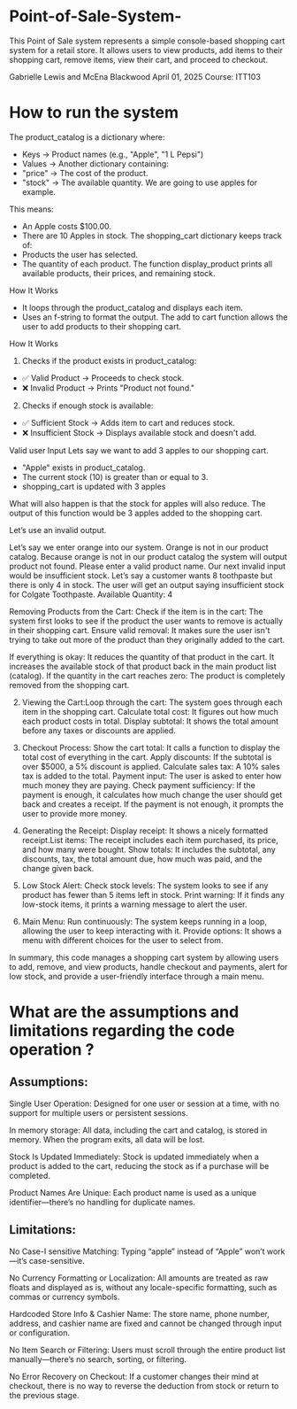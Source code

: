 # Point-of-Sale-System-
This Point of Sale system represents a simple console-based shopping cart system for a retail store. It allows users to view products, add items to their shopping cart, remove items, view their cart, and proceed to checkout.

Gabrielle Lewis and McEna Blackwood
April 01, 2025
Course: ITT103

# How to run the system 

The product_catalog is a dictionary where:
+  Keys → Product names (e.g., "Apple", "1 L Pepsi")
+  Values → Another dictionary containing:
+ "price" → The cost of the product.
+  "stock" → The available quantity.
We are going to use apples for example. 

This means:
+  An Apple costs $100.00.
+  There are 10 Apples in stock.
The shopping_cart dictionary keeps track of:
+  Products the user has selected.
+  The quantity of each product.
The function display_product prints all available products, their prices, and remaining stock.

How It Works
+  It loops through the product_catalog and displays each item.
+  Uses an f-string to format the output.
The add to cart function allows the user to add products to their shopping cart.

How It Works
1.  Checks if the product exists in product_catalog:
+  ✅ Valid Product → Proceeds to check stock.
+ ❌ Invalid Product → Prints "Product not found."
2.  Checks if enough stock is available:
+ ✅ Sufficient Stock → Adds item to cart and reduces stock.
+  ❌ Insufficient Stock → Displays available stock and doesn't add.

Valid user Input
Lets say we want to add 3 apples to our shopping cart. 
+  "Apple" exists in product_catalog.
+  The current stock (10) is greater than or equal to 3.
+ shopping_cart is updated with 3 apples
  
What will also happen is that the stock for apples will also reduce. 
The output of this function would be 3 apples added to the shopping cart. 

Let’s use an invalid output. 

Let’s say we enter orange into our system. Orange is not in our product catalog. Because orange is not in our product catalog the system will output product not found. Please enter a valid product name. 
Our next invalid input would be insufficient stock. 
Let’s say a customer wants 8 toothpaste but there is only 4 in stock. The user will get an output saying insufficient stock for Colgate Toothpaste. Available Quantity: 4

Removing Products from the Cart:
Check if the item is in the cart: The system first looks to see if the product the user wants to remove is actually in their shopping cart.
Ensure valid removal: It makes sure the user isn't trying to take out more of the product than they originally added to the cart.

If everything is okay:
It reduces the quantity of that product in the cart.
It increases the available stock of that product back in the main product list (catalog).
If the quantity in the cart reaches zero: The product is completely removed from the shopping cart.

2. Viewing the Cart:Loop through the cart: The system goes through each item in the shopping cart.
Calculate total cost: It figures out how much each product costs in total.
Display subtotal: It shows the total amount before any taxes or discounts are applied.

3. Checkout Process:
Show the cart total: It calls a function to display the total cost of everything in the cart.
Apply discounts: If the subtotal is over $5000, a 5% discount is applied.
Calculate sales tax: A 10% sales tax is added to the total.
Payment input: The user is asked to enter how much money they are paying.
Check payment sufficiency:
If the payment is enough, it calculates how much change the user should get back and creates a receipt.
If the payment is not enough, it prompts the user to provide more money.

4. Generating the Receipt:
Display receipt: It shows a nicely formatted receipt.List items: The receipt includes each item purchased, its price, and how many were bought.
Show totals: It includes the subtotal, any discounts, tax, the total amount due, how much was paid, and the change given back.
5. Low Stock Alert:
Check stock levels: The system looks to see if any product has fewer than 5 items left in stock.
Print warning: If it finds any low-stock items, it prints a warning message to alert the user.

6. Main Menu:
Run continuously: The system keeps running in a loop, allowing the user to keep interacting with it.
Provide options: It shows a menu with different choices for the user to select from.

In summary, this code manages a shopping cart system by allowing users to add, remove, and view products, handle checkout and payments, alert for low stock, and provide a user-friendly interface through a main menu.

# What are the assumptions and limitations regarding the code operation ? 

## Assumptions:  

Single User Operation: Designed for one user or session at a time, with no support for multiple users or persistent sessions.

In memory storage: All data, including the cart and catalog, is stored in memory. When the program exits, all data will be lost.

Stock Is Updated Immediately: Stock is updated immediately when a product is added to the cart, reducing the stock as if a purchase will be completed.

Product Names Are Unique: Each product name is used as a unique identifier—there’s no handling for duplicate names.

## Limitations: 

No Case-I sensitive Matching: Typing “apple” instead of “Apple” won’t work—it’s case-sensitive.

No Currency Formatting or Localization: All amounts are treated as raw floats and displayed as is, without any locale-specific formatting, such as commas or currency symbols.

Hardcoded Store Info & Cashier Name: The store name, phone number, address, and cashier name are fixed and cannot be changed through input or configuration.

No Item Search or Filtering: Users must scroll through the entire product list manually—there’s no search, sorting, or filtering.

No Error Recovery on Checkout: If a customer changes their mind at checkout, there is no way to reverse the deduction from stock or return to the previous stage.
